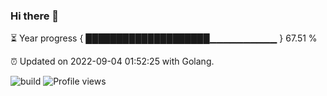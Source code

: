 ### Hi there 👋 

⏳ Year progress { ████████████████████▁▁▁▁▁▁▁▁▁▁ } 67.51 %

⏰ Updated on 2022-09-04 01:52:25 with Golang.

![build](https://github.com/shenxianpeng/year-progress/workflows/build/badge.svg) ![Profile views](https://gpvc.arturio.dev/shenxianpeng)